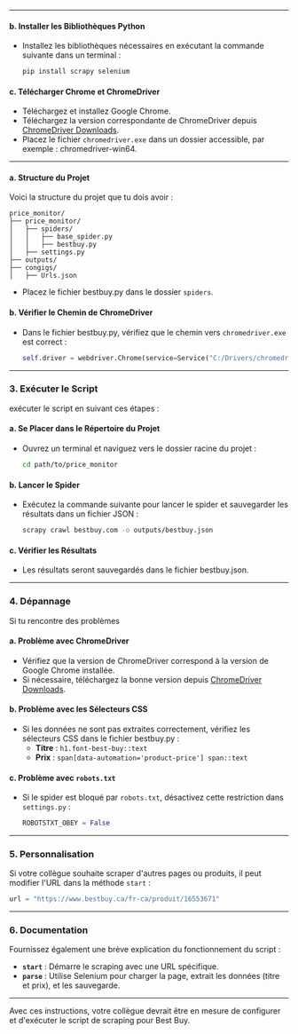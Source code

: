 

---


#### b. **Installer les Bibliothèques Python**
- Installez les bibliothèques nécessaires en exécutant la commande suivante dans un terminal :
  ```bash
  pip install scrapy selenium
  ```

#### c. **Télécharger Chrome et ChromeDriver**
- Téléchargez et installez Google Chrome.
- Téléchargez la version correspondante de ChromeDriver depuis [ChromeDriver Downloads](https://chromedriver.chromium.org/downloads).
- Placez le fichier `chromedriver.exe` dans un dossier accessible, par exemple : chromedriver-win64.

---



#### a. **Structure du Projet**
Voici la structure du projet que tu dois avoir :
```
price_monitor/
├── price_monitor/
│   ├── spiders/
│   │   ├── base_spider.py
│   │   ├── bestbuy.py
│   ├── settings.py
├── outputs/
├── congigs/
│   ├── Urls.json
```

- Placez le fichier bestbuy.py dans le dossier `spiders`.

#### b. **Vérifier le Chemin de ChromeDriver**
- Dans le fichier bestbuy.py, vérifiez que le chemin vers `chromedriver.exe` est correct :
  ```python
  self.driver = webdriver.Chrome(service=Service("C:/Drivers/chromedriver-win64/chromedriver.exe"), options=chrome_options)
  ```

---

### 3. **Exécuter le Script**
exécuter le script en suivant ces étapes :

#### a. **Se Placer dans le Répertoire du Projet**
- Ouvrez un terminal et naviguez vers le dossier racine du projet :
  ```bash
  cd path/to/price_monitor
  ```

#### b. **Lancer le Spider**
- Exécutez la commande suivante pour lancer le spider et sauvegarder les résultats dans un fichier JSON :
  ```bash
  scrapy crawl bestbuy.com -o outputs/bestbuy.json
  ```

#### c. **Vérifier les Résultats**
- Les résultats seront sauvegardés dans le fichier bestbuy.json.

---

### 4. **Dépannage**
Si tu rencontre des problèmes

#### a. **Problème avec ChromeDriver**
- Vérifiez que la version de ChromeDriver correspond à la version de Google Chrome installée.
- Si nécessaire, téléchargez la bonne version depuis [ChromeDriver Downloads](https://chromedriver.chromium.org/downloads).

#### b. **Problème avec les Sélecteurs CSS**
- Si les données ne sont pas extraites correctement, vérifiez les sélecteurs CSS dans le fichier bestbuy.py :
  - **Titre** : `h1.font-best-buy::text`
  - **Prix** : `span[data-automation='product-price'] span::text`

#### c. **Problème avec `robots.txt`**
- Si le spider est bloqué par `robots.txt`, désactivez cette restriction dans `settings.py` :
  ```python
  ROBOTSTXT_OBEY = False
  ```

---

### 5. **Personnalisation**
Si votre collègue souhaite scraper d'autres pages ou produits, il peut modifier l'URL dans la méthode `start` :
```python
url = "https://www.bestbuy.ca/fr-ca/produit/16553671"
```

---

### 6. **Documentation**
Fournissez également une brève explication du fonctionnement du script :
- **`start`** : Démarre le scraping avec une URL spécifique.
- **`parse`** : Utilise Selenium pour charger la page, extrait les données (titre et prix), et les sauvegarde.

---

Avec ces instructions, votre collègue devrait être en mesure de configurer et d'exécuter le script de scraping pour Best Buy.